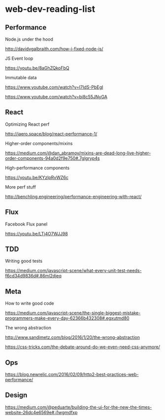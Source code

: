 # web-dev-reading-list

## Performance
Node.js under the hood

http://davidvgalbraith.com/how-i-fixed-node-js/

JS Event loop

https://youtu.be/8aGhZQkoFbQ

Immutable data

https://www.youtube.com/watch?v=I7IdS-PbEgI

https://www.youtube.com/watch?v=bi8c55JNyGA

## React
Optimizing React perf

http://jaero.space/blog/react-performance-1/

Higher-order components/mixins

https://medium.com/@dan_abramov/mixins-are-dead-long-live-higher-order-components-94a0d2f9e750#.7glgryp4s

High-performance components

https://youtu.be/KYzlpRvWZ6c

More perf stuff

http://benchling.engineering/performance-engineering-with-react/

## Flux
Facebook Flux panel

https://youtu.be/LTj4O7WJJ98

## TDD
Writing good tests

https://medium.com/javascript-scene/what-every-unit-test-needs-f6cd34d9836d#.86ml2djeq

## Meta
How to write good code

https://medium.com/javascript-scene/the-single-biggest-mistake-programmers-make-every-day-62366b432308#.egxutmd80

The wrong abstraction

http://www.sandimetz.com/blog/2016/1/20/the-wrong-abstraction

https://css-tricks.com/the-debate-around-do-we-even-need-css-anymore/

## Ops

https://blog.newrelic.com/2016/02/09/http2-best-practices-web-performance/

## Design

https://medium.com/@peduarte/building-the-ui-for-the-new-the-times-website-26dc4e6569e#.j1wgmdfxp
